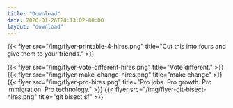 ```yaml
---
title: "Download"
date: 2020-01-26T20:13:02-08:00
layout: "download"
---
```


{{< flyer src="/img/flyer-printable-4-hires.png" title="Cut this into fours and give them to your friends." >}}

{{< flyer src="/img/flyer-vote-different-hires.png" title="Vote different." >}}
{{< flyer src="/img/flyer-make-change-hires.png" title="make change" >}}
{{< flyer src="/img/flyer-pro-hires.png" title="Pro jobs. Pro growth. Pro immigration. Pro technology." >}}
{{< flyer src="/img/flyer-git-bisect-hires.png" title="git bisect sf" >}}

